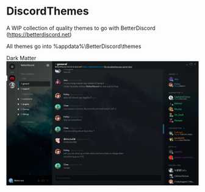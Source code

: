 # DiscordThemes
A WIP collection of quality themes to go with BetterDiscord (https://betterdiscord.net)

All themes go into %appdata%\BetterDiscord\themes

Dark Matter
![Alt text](/dm-ss.png?raw=true "Optional Title")
